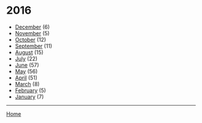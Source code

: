 # 2016

  * [December](./2016-12.md) (6)
  * [November](./2016-11.md) (5)
  * [October](./2016-10.md) (12)
  * [September](./2016-09.md) (11)
  * [August](./2016-08.md) (15)
  * [July](./2016-07.md) (22)
  * [June](./2016-06.md) (57)
  * [May](./2016-05.md) (56)
  * [April](./2016-04.md) (51)
  * [March](./2016-03.md) (8)
  * [February](./2016-02.md) (5)
  * [January](./2016-01.md) (7)

----

[Home](../)
